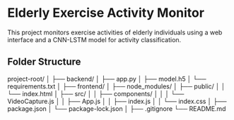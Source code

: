 # Elderly Exercise Activity Monitor

This project monitors exercise activities of elderly individuals using a web interface and a CNN-LSTM model for activity classification.

## Folder Structure

project-root/
│
├── backend/
│ ├── app.py
│ ├── model.h5
│ └── requirements.txt
│
├── frontend/
│ ├── node_modules/
│ ├── public/
│ │ └── index.html
│ ├── src/
│ │ ├── components/
│ │ │ └── VideoCapture.js
│ │ ├── App.js
│ │ ├── index.js
│ │ └── index.css
│ ├── package.json
│ └── package-lock.json
│
├── .gitignore
└── README.md